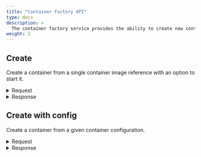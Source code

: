 ```yaml
---
title: "Container Factory API"
type: docs
description: >
  The container factory service provides the ability to create new containers form a container image, or from a [container configuration](../container-config.md).
weight: 2
---
```


## **Create**
Create a container from a single container image reference with an option to start it.

<details>
  <summary>Request</summary>

**Hono Command:** `command//<name>:<namespace>:edge:containers/req//create`

**Ditto Message:**

> | Name | Value | Description |
> | - | - | - |
> | topic | `<name>/<namespace>/things/live/messages/create` | - |
> | path | `/features/ContainerFactory/inbox/messages/create` | - |
> | **Headers** | | |
> | response-required | `true` | - |
> | content-type | `application/json` | - |
> | correlation-id  | container UUID | - |
> | **Value** | | |
> | imageRef | URL | Container image URL |
> | start | true/false | - |
<br>

**Example** : In this example, the User can create and automatically start a new `Hello World` container:

**Topic:** `command//edge:device/req//create`
```json
{
	"topic":"edge/device/things/live/messages/create",
	"headers":{
		"response-required":true,
		"content-type":"application/json",
		"correlation-id":"<UUID>"
	},
	"path":"/features/ContainerFactory/inbox/messages/create",
	"value":{
		"imageRef":"docker.io/library/hello-world:latest",
		"start":true
	}
}
```
</details>

<details>
  <summary>Response</summary>

**Hono Command** : `command//<name>:<namespace>:edge:containers/res//create`

**Ditto Topic** : `<name>/<namespace>/things/live/messages/create`

**Ditto Path** : `/features/ContainerFactory/outbox/messages/create`

#### Headers

> | Name | Value | Description |
> | - | - | - |
> | content-type | application/json | - |
> | correlation-id | \<UUID\> | - |

#### Value: `UUID of the container`

**Ditto Message:**

> | Name | Value | Description |
> | - | - | - |
> | topic | `<name>/<namespace>/things/live/messages/create` | - |
> | path | `/features/ContainerFactory/outbox/messages/create` | - |
> | **Headers** | | |
> | content-type | application/json | - |
> | correlation-id | \<UUID\> | - |
> | **Value** | | UUID of the container |
<br>

**Example** :

**Topic:** `command//edge:device/res//create``
```json
{
	"topic":"edge/device/things/live/messages/create",
	"headers":{
		"content-type":"application/json",
		"correlation-id":"<UUID>"
	},
	"path":"/features/ContainerFactory/outbox/messages/create",
	"value":"<Container UUID>"
}
```
</details>

## **Create  with config**
Create a container from a given container configuration.

<details>
  <summary>Request</summary>

**Hono Command:** `command//<name>:<namespace>:edge:containers/req//createWithConfig`

**Ditto Message:**

> | Name | Value | Description |
> | - | - | - |
> | topic | `<name>/<namespace>/things/live/messages/createWithConfig` | - |
> | path | `/features/ContainerFactory/inbox/messages/createWithConfig` | - |
> | **Headers** | | |
> | response-required | `true` | - |
> | content-type | `application/json` | - |
> | correlation-id  | container UUID | - |
> | **Value** | | |
> | config | | json presentation of the configuration|
> | imageRef | URL | Container image URL |
> | start | true/false | - |
<br>

**Example** : In this example, the User can create and automatically start a new `Hello World` container:

**Topic:** `command//edge:device/req//createWithConfig`
```json
{
	"topic":"edge/device/things/live/messages/createWithConfig",
	"headers":{
		"response-required":true,
		"content-type":"application/json",
		"correlation-id":"<UUID>"
	},
	"path":"/features/ContainerFactory/inbox/messages/createWithConfig",
	"value":{
		"config":{
			"extraHosts":["ctrhost:host_ip"],
			"portMappings":[
				{
					"containerPort":80,
					"hostPort":5000
				}
			]
		},
		"imageRef":"docker.io/library/hello-world:latest",
		"start":true
	}
}
```
</details>

<details>
  <summary>Response</summary>

**Hono Command** : `command//<name>:<namespace>:edge:containers/res//createWithConfig`

**Ditto Topic** : `<name>/<namespace>/things/live/messages/createWithConfig`

**Ditto Path** : `/features/ContainerFactory/outbox/messages/createWithConfig`

#### Headers

> | Name | Value | Description |
> | - | - | - |
> | content-type | application/json | - |
> | correlation-id | \<UUID\> | - |

#### Value: `UUID of the container`

**Example** :

**Topic:** `command//edge:device/res//createWithConfig``
```json
{
	"topic":"edge/device/things/live/messages/createWithConfig",
	"headers":{
		"content-type":"application/json",
		"correlation-id":"<UUID>"
	},
	"path":"/features/ContainerFactory/outbox/messages/createWithConfig",
	"value":"<Container UUID>"
}
```
</details>